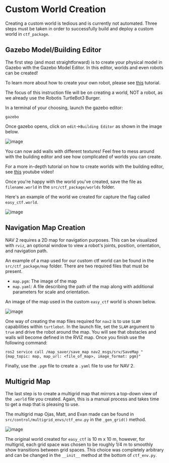 # Custom World Creation

Creating a custom world is tedious and is currently not automated. Three steps must be taken in order to successfully build and deploy a custom world in `ctf_package`. 

## Gazebo Model/Building Editor

The first step (and most straightforward) is to create your physical model in Gazebo with the Gazebo Model Editor. In this editor, worlds and even robots can be created!

To learn more about how to create your own robot, please see [this](http://classic.gazebosim.org/tutorials?tut=model_editor) tutorial.

The focus of this instruction file will be on creating a world, NOT a robot, as we already use the Robotis TurtleBot3 Burger.

In a terminal of your choosing, launch the gazebo editor:

```
gazebo
```

Once gazebo opens, click on `edit`->`Building Editor` as shown in the image below.

![image](https://github.com/Tran-Research-Group/simulation-to-gridworld-ros2/assets/60635839/cb13e8c4-da1b-4566-a741-fe152901d221)

You can now add walls with different textures! Feel free to mess around with the building editor and see how complicated of worlds you can create.

For a more in-depth tutorial on how to create worlds with the building editor, see [this](https://www.youtube.com/watch?v=gSurY5XlsIs) youtube video!

Once you're happy with the world you've created, save the file as `filename.world` in the `src/ctf_package/worlds` folder.

Here's an example of the world we created for capture the flag called `easy_ctf.world`.

![image](https://github.com/Tran-Research-Group/simulation-to-gridworld-ros2/assets/60635839/3eca4c9e-76ba-4990-bf32-61fb4406b394)


## Navigation Map Creation

NAV 2 requires a 2D map for navigation purposes. This can be visualized with `rviz`, an optional window to view a robot's joints, position, orientation, and navigation path. 

An example of a map used for our custom ctf world can be found in the `src/ctf_package/map` folder. There are two required files that must be present.

- `map.pgm`: The image of the map
- `map.yaml`: A file describing the path of the map along with additional parameters for scale and orientation.

An image of the map used in the custom `easy_ctf` world is shown below. 

![image](https://github.com/Tran-Research-Group/simulation-to-gridworld-ros2/assets/60635839/a53fa9e3-23c8-49fd-a0fc-2227cc49f3ce)

One way of creating the map files required for `nav2` is to use `SLAM` capabilities within `turtlebot`. In the launch file, set the `SLAM` argument to `true` and drive the robot around the map. You will see that obstacles and walls will become defined in the RVIZ map. Once you finish use the following command:

```
ros2 service call /map_saver/save_map nav2_msgs/srv/SaveMap "{map_topic: map, map_url: <file_of_map>, image_format: pgm}"
```

Finally, use the `.pgm` file to create a `.yaml` file to use for NAV 2.

## Multigrid Map

The last step is to create a multigrid map that mirrors a top-down view of the `.world` file you created. Again, this is a manual process and takes time to get a map that is pleasing to use. 

The multigrid map Ojas, Matt, and Evan made can be found in `src/control/multigrid_envs/ctf_env.py` in the `_gen_grid()` method.

![image](https://github.com/Tran-Research-Group/simulation-to-gridworld-ros2/assets/60635839/e24b4058-bca0-419c-bd2a-bc12c820fbea)

The original world created for `easy_ctf` is 10 m x 10 m, however, for multigrid, each grid space was chosen to be roughly 1/4 m to smoothly show transitions between grid spaces. This choice was completely arbitrary and can be changed in the `__init__` method at the bottom of `ctf_env.py`.
